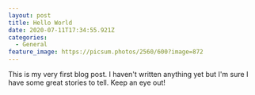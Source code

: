 ```yaml
---
layout: post
title: Hello World
date: 2020-07-11T17:34:55.921Z
categories:
  - General
feature_image: https://picsum.photos/2560/600?image=872
---
```

This is my very first blog post. I haven't written anything yet but I'm sure I have some great stories to tell. Keep an eye out!